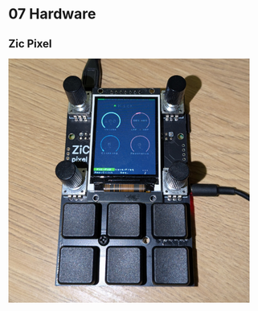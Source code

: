 # 07 Hardware

## Zic Pixel

<img src='https://github.com/apiel/zicBox/blob/main/hardware/ZicPixel/pixel.png?raw=true' width='480'>